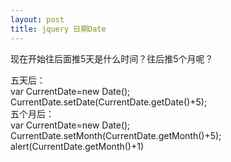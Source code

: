 ```yaml
---
layout: post
title: jquery 日期Date
---
```


现在开始往后面推5天是什么时间？往后推5个月呢？

五天后：<br>
var CurrentDate=new Date();
CurrentDate.setDate(CurrentDate.getDate()+5);
<br>
五个月后：<br>
var CurrentDate=new Date();
CurrentDate.setMonth(CurrentDate.getMonth()+5);
alert(CurrentDate.getMonth()+1)


